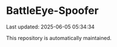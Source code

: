 # BattleEye-Spoofer

Last updated: 2025-06-05 05:34:34

This repository is automatically maintained.
